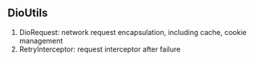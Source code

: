 
## DioUtils
1. DioRequest: network request encapsulation, including cache, cookie management
2. RetryInterceptor: request interceptor after failure
